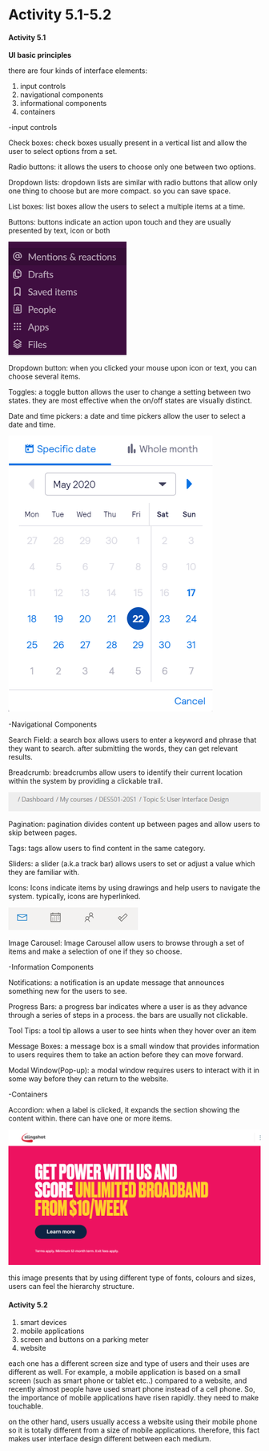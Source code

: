 # Activity 5.1-5.2



#### Activity 5.1

**UI basic principles**

there are four kinds of interface elements: 

1. input controls
2. navigational components
3. informational components
4. containers

-input controls

Check boxes: check boxes usually present in a vertical list and allow the user to select options from a set. 

Radio buttons: it allows the users to choose only one between two options.

 Dropdown lists: dropdown lists are similar with radio buttons that allow only one thing to choose but are more compact. so you can save space. 

List boxes: list boxes allow the users to select a multiple items at a time.

Buttons: buttons indicate an action upon touch and they are usually presented by text, icon or both

![](.gitbook/assets/icons.png)

Dropdown button: when you clicked your mouse upon icon or text, you can choose several items.

Toggles: a toggle button allows the user to change a setting between two states. they are most effective when the on/off states are visually distinct.

Date and time pickers: a date and time pickers allow the user to select a date and time. 

![](.gitbook/assets/date-and-time-picker.png)

-Navigational Components

Search Field: a search box allows users to enter a keyword and phrase that they want to search. after submitting the words, they can get relevant results. 

Breadcrumb: breadcrumbs allow users to identify their current location within the system by providing a clickable trail. 

![](.gitbook/assets/breadcrumb.png)

Pagination: pagination divides content up between pages and allow users to skip between pages. 

Tags: tags allow users to find content in the same category. 

Sliders: a slider \(a.k.a track bar\) allows users to set or adjust a value which they are familiar with.

Icons: Icons indicate items by using drawings and help users to navigate the system. typically, icons are hyperlinked.



![](.gitbook/assets/icon.png)

Image Carousel: Image Carousel allow users to browse through a set of items and make a selection of one if they so choose. 

-Information Components

Notifications: a notification is an update message that announces something new for the users to see. 

Progress Bars: a progress bar indicates where a user is as they advance through a series of steps in a process. the bars are usually not clickable. 

Tool Tips: a tool tip allows a user to see hints when they hover over an item 

Message Boxes: a message box is a small window that provides information to users requires them to take an action before they can move forward.

Modal Window\(Pop-up\): a modal window requires users to interact with it in some way before they can return to the website.

-Containers

Accordion: when a label is clicked, it expands the section showing the content within. there can have one or more items.

![](.gitbook/assets/typography%20%281%29.png)

this image presents that by using different type of fonts, colours and sizes, users can feel the hierarchy structure. 

#### Activity 5.2 <a id="yui_3_17_2_1_1589687112832_749"></a>

1. smart devices
2. mobile applications
3. screen and buttons on a parking meter
4. website

each one has a different screen size and type of users and their uses are different as well. For example, a mobile application is based on a small screen \(such as smart phone or tablet etc..\) compared to a website, and recently almost people have used smart phone instead of a cell phone. So, the importance of mobile applications have risen rapidly. they need to make touchable. 

on the other hand, users usually access a website using their mobile phone so it is totally different from a size of mobile applications. therefore, this fact makes user interface design different between  each medium. 

